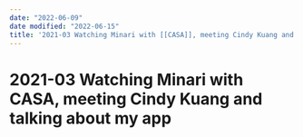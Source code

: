 ```yaml
---
date: "2022-06-09"
date modified: "2022-06-15"
title: '2021-03 Watching Minari with [[CASA]], meeting Cindy Kuang and talking about my app'
---
```


# 2021-03 Watching Minari with CASA, meeting Cindy Kuang and talking about my app
